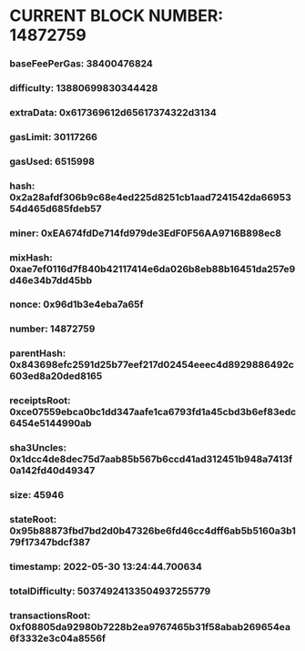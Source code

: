 # CURRENT BLOCK NUMBER: 14872759

### baseFeePerGas: 38400476824
### difficulty: 13880699830344428
### extraData: 0x617369612d65617374322d3134
### gasLimit: 30117266
### gasUsed: 6515998
### hash: 0x2a28afdf306b9c68e4ed225d8251cb1aad7241542da6695354d465d685fdeb57
### miner: 0xEA674fdDe714fd979de3EdF0F56AA9716B898ec8
### mixHash: 0xae7ef0116d7f840b42117414e6da026b8eb88b16451da257e9d46e34b7dd45bb
### nonce: 0x96d1b3e4eba7a65f
### number: 14872759
### parentHash: 0x843698efc2591d25b77eef217d02454eeec4d8929886492c603ed8a20ded8165
### receiptsRoot: 0xce07559ebca0bc1dd347aafe1ca6793fd1a45cbd3b6ef83edc6454e5144990ab
### sha3Uncles: 0x1dcc4de8dec75d7aab85b567b6ccd41ad312451b948a7413f0a142fd40d49347
### size: 45946
### stateRoot: 0x95b88873fbd7bd2d0b47326be6fd46cc4dff6ab5b5160a3b179f17347bdcf387
### timestamp: 2022-05-30 13:24:44.700634
### totalDifficulty: 50374924133504937255779
### transactionsRoot: 0xf08805da92980b7228b2ea9767465b31f58abab269654ea6f3332e3c04a8556f
